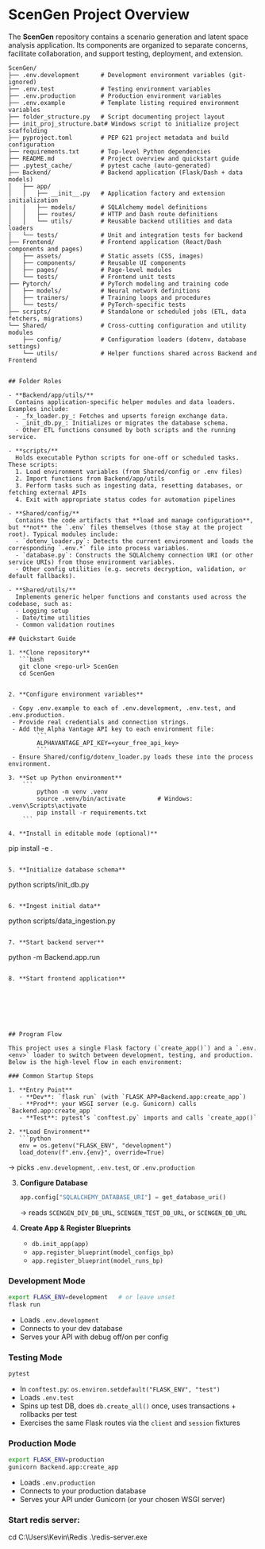 # ScenGen Project Overview

The **ScenGen** repository contains a scenario generation and latent space analysis application. Its components are organized to separate concerns, facilitate collaboration, and support testing, deployment, and extension.


```tree
ScenGen/
├── .env.development      # Development environment variables (git-ignored)
├── .env.test             # Testing environment variables
├── .env.production       # Production environment variables
├── .env.example          # Template listing required environment variables
├── folder_structure.py   # Script documenting project layout
├── init_proj_structure.bat# Windows script to initialize project scaffolding
├── pyproject.toml        # PEP 621 project metadata and build configuration
├── requirements.txt      # Top-level Python dependencies
├── README.md             # Project overview and quickstart guide
├── .pytest_cache/        # pytest cache (auto-generated)
├── Backend/              # Backend application (Flask/Dash + data models)
│   ├── app/
│   │   ├── __init__.py   # Application factory and extension initialization
│   │   ├── models/       # SQLAlchemy model definitions
│   │   ├── routes/       # HTTP and Dash route definitions
│   │   └── utils/        # Reusable backend utilities and data loaders
│   └── tests/            # Unit and integration tests for backend
├── Frontend/             # Frontend application (React/Dash components and pages)
│   ├── assets/           # Static assets (CSS, images)
│   ├── components/       # Reusable UI components
│   ├── pages/            # Page-level modules
│   └── tests/            # Frontend unit tests
├── Pytorch/              # PyTorch modeling and training code
│   ├── models/           # Neural network definitions
│   ├── trainers/         # Training loops and procedures
│   └── tests/            # PyTorch-specific tests
├── scripts/              # Standalone or scheduled jobs (ETL, data fetchers, migrations)
└── Shared/               # Cross-cutting configuration and utility modules
    ├── config/           # Configuration loaders (dotenv, database settings)
    └── utils/            # Helper functions shared across Backend and Frontend


## Folder Roles

- **Backend/app/utils/**  
  Contains application-specific helper modules and data loaders. Examples include:  
  - _fx_loader.py_: Fetches and upserts foreign exchange data.  
  - _init_db.py_: Initializes or migrates the database schema.  
  - Other ETL functions consumed by both scripts and the running service.

- **scripts/**  
  Holds executable Python scripts for one-off or scheduled tasks. These scripts:  
  1. Load environment variables (from Shared/config or .env files)  
  2. Import functions from Backend/app/utils  
  3. Perform tasks such as ingesting data, resetting databases, or fetching external APIs  
  4. Exit with appropriate status codes for automation pipelines

- **Shared/config/**  
  Contains the code artifacts that **load and manage configuration**, but **not** the `.env` files themselves (those stay at the project root). Typical modules include:  
  - `dotenv_loader.py`: Detects the current environment and loads the corresponding `.env.*` file into process variables.  
  - `database.py`: Constructs the SQLAlchemy connection URI (or other service URIs) from those environment variables.  
  - Other config utilities (e.g. secrets decryption, validation, or default fallbacks).

- **Shared/utils/**  
  Implements generic helper functions and constants used across the codebase, such as:  
  - Logging setup  
  - Date/time utilities  
  - Common validation routines

## Quickstart Guide

1. **Clone repository**
   ```bash
   git clone <repo-url> ScenGen
   cd ScenGen


2. **Configure environment variables**

 - Copy .env.example to each of .env.development, .env.test, and .env.production.
 - Provide real credentials and connection strings.
 - Add the Alpha Vantage API key to each environment file:
        ```
        ALPHAVANTAGE_API_KEY=<your_free_api_key>
        ```
 - Ensure Shared/config/dotenv_loader.py loads these into the process environment.

3. **Set up Python environment**
    ```
        python -m venv .venv
        source .venv/bin/activate         # Windows: .venv\Scripts\activate
        pip install -r requirements.txt
    ```

4. **Install in editable mode (optional)**
```
pip install -e .
```

5. **Initialize database schema**
```
python scripts/init_db.py
```

6. **Ingest initial data**
```
python scripts/data_ingestion.py
```

7. **Start backend server**
```
python -m Backend.app.run
```

8. **Start frontend application**







## Program Flow

This project uses a single Flask factory (`create_app()`) and a `.env.<env>` loader to switch between development, testing, and production. Below is the high‑level flow in each environment:

### Common Startup Steps

1. **Entry Point**  
   - **Dev**: `flask run` (with `FLASK_APP=Backend.app:create_app`)  
   - **Prod**: your WSGI server (e.g. Gunicorn) calls `Backend.app:create_app`  
   - **Test**: pytest’s `conftest.py` imports and calls `create_app()`

2. **Load Environment**  
   ```python
   env = os.getenv("FLASK_ENV", "development")
   load_dotenv(f".env.{env}", override=True)
   ```
   → picks `.env.development`, `.env.test`, or `.env.production`

3. **Configure Database**  
   ```python
   app.config["SQLALCHEMY_DATABASE_URI"] = get_database_uri()
   ```
   → reads `SCENGEN_DEV_DB_URL`, `SCENGEN_TEST_DB_URL`, or `SCENGEN_DB_URL`

4. **Create App & Register Blueprints**  
   - `db.init_app(app)`  
   - `app.register_blueprint(model_configs_bp)`  
   - `app.register_blueprint(model_runs_bp)`

### Development Mode

```bash
export FLASK_ENV=development   # or leave unset
flask run
```

- Loads `.env.development`  
- Connects to your dev database  
- Serves your API with debug off/on per config

### Testing Mode

```bash
pytest
```

- In `conftest.py`: `os.environ.setdefault("FLASK_ENV", "test")`  
- Loads `.env.test`  
- Spins up test DB, does `db.create_all()` once, uses transactions + rollbacks per test  
- Exercises the same Flask routes via the `client` and `session` fixtures

### Production Mode

```bash
export FLASK_ENV=production
gunicorn Backend.app:create_app
```

- Loads `.env.production`  
- Connects to your production database  
- Serves your API under Gunicorn (or your chosen WSGI server)


### Start redis server:
cd C:\Users\Kevin\Redis
.\redis-server.exe
